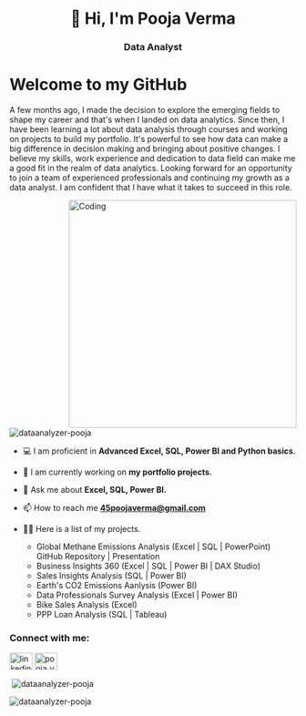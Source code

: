 
<h1 align="center">👋 Hi, I'm Pooja Verma</h1>
<h3 align="center">Data Analyst</h3>

# Welcome to my GitHub 

A few months ago, I made the decision to explore the emerging fields to shape my career and that's when I landed on data analytics. Since then, I have been learning a lot about data analysis through courses and working on projects to build my portfolio. It's powerful to see how data can make a big difference in decision making and bringing about positive changes. I believe my skills, work experience and dedication to data field can make me a good fit in the realm of data analytics. Looking forward for an opportunity to join a team of experienced professionals and continuing my growth as a data analyst. I am confident that I have what it takes to succeed in this role. 

<img align="right" alt="Coding" width="400" src="https://www.cloudyml.com/wp-content/uploads/2022/06/Analytics_amp_Data_Science.gif">

<p align="left"> <img src="https://komarev.com/ghpvc/?username=dataanalyzer-pooja&label=Profile%20views&color=0e75b6&style=flat" alt="dataanalyzer-pooja" /> </p>

- 💻 I am proficient in **Advanced Excel, SQL, Power BI and Python basics.**

- 🔭 I am currently working on **my portfolio projects.**

- 💬 Ask me about **Excel, SQL, Power BI.**

- 📫 How to reach me **45poojaverma@gmail.com**

- 👨‍💻 Here is a list of my projects. 
     - Global Methane Emissions Analysis (Excel | SQL | PowerPoint) 
       GitHub Repository | Presentation 
     - Business Insights 360 (Excel | SQL | Power BI | DAX Studio)
     - Sales Insights Analysis (SQL | Power BI)
     - Earth's CO2 Emissions Aanlysis (Power BI)
     - Data Professionals Survey Analysis (Excel | Power BI)
     - Bike Sales Analysis (Excel)
     - PPP Loan Analysis (SQL | Tableau)


<h3 align="left">Connect with me:</h3>
<p align="left">
<a href="https://linkedin.com/in/linkedin.com/in/contact-analyzer-pooja-verma" target="blank"><img align="center" src="https://raw.githubusercontent.com/rahuldkjain/github-profile-readme-generator/master/src/images/icons/Social/linked-in-alt.svg" alt="linkedin.com/in/contact-analyzer-pooja-verma" height="30" width="40" /></a>
<a href="https://instagram.com/pooja_verma15" target="blank"><img align="center" src="https://raw.githubusercontent.com/rahuldkjain/github-profile-readme-generator/master/src/images/icons/Social/instagram.svg" alt="pooja_verma15" height="30" width="40" /></a>
</p>

<p>&nbsp;<img align="center" src="https://github-readme-stats.vercel.app/api?username=dataanalyzer-pooja&show_icons=true&locale=en" alt="dataanalyzer-pooja" /></p>

<p><img align="center" src="https://github-readme-streak-stats.herokuapp.com/?user=dataanalyzer-pooja&" alt="dataanalyzer-pooja" /></p>


